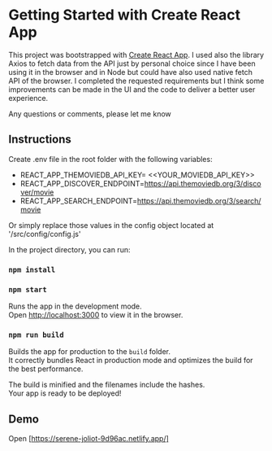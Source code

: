 # Getting Started with Create React App

This project was bootstrapped with [Create React App](https://github.com/facebook/create-react-app).
I used also the library Axios to fetch data from the API just by personal choice since I have been using it in the browser and in Node but could have also used native fetch API of the browser.
I completed the requested requirements but I think some improvements can be made in the UI and the code to deliver a better user experience.

Any questions or comments, please let me know
## Instructions

Create .env file in the root folder with the following variables:
- REACT_APP_THEMOVIEDB_API_KEY= <<YOUR_MOVIEDB_API_KEY>>
- REACT_APP_DISCOVER_ENDPOINT=https://api.themoviedb.org/3/discover/movie
- REACT_APP_SEARCH_ENDPOINT=https://api.themoviedb.org/3/search/movie

Or simply replace those values in the config object located at '/src/config/config.js'

In the project directory, you can run:

### `npm install`
### `npm start`

Runs the app in the development mode.\
Open [http://localhost:3000](http://localhost:3000) to view it in the browser.
### `npm run build`

Builds the app for production to the `build` folder.\
It correctly bundles React in production mode and optimizes the build for the best performance.

The build is minified and the filenames include the hashes.\
Your app is ready to be deployed!

## Demo

Open [https://serene-joliot-9d96ac.netlify.app/]